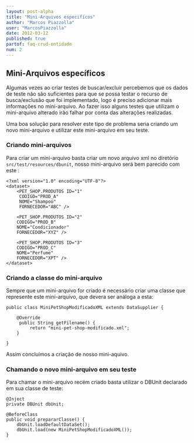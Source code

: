 ```yaml
---
layout: post-alpha
title: "Mini-Arquivos especifícos"
author: "Marcos Piazzolla"
user: "MarcosPiazzolla"
date: 2012-03-12
published: true 
partof: faq-crud-entidade
num: 2
---
```


## Mini-Arquivos específicos

Algumas vezes ao criar testes de buscar/excluir percebemos que os dados de teste não são suficientes
para que se possa testar o recurso de busca/exclusão que foi implementado, logo é preciso adicionar
mais informações no mini-arquivo. Ao fazer isso alguns testes que utilizam o mini-arquivo alterado
irão falhar por conta das alterações realizadas.

 Uma boa solução para resolver este tipo de problema seria criando um novo mini-arquivo e utilizar 
este mini-arquivo em seu teste.

### Criando mini-arquivos

Para criar um mini-arquivo basta criar um novo arquivo xml no diretório `src/test/resources/dbunit`, 
nosso mini-arquivo será bem parecido com este :

	<?xml version="1.0" encoding="UTF-8"?>
	<dataset>
		<PET_SHOP.PRODUTOS ID="1"
		 CODIGO="PROD_A" 
		 NOME="Shampoo" 
		 FORNECEDOR="ABC" />
		 
		<PET_SHOP.PRODUTOS ID="2" 
		CODIGO="PROD_B" 
		NOME="Condicionador" 
		FORNECEDOR="XYZ" />
		
		<PET_SHOP.PRODUTOS ID="3" 
		CODIGO="PROD_C" 
		NOME="Perfume" 
		FORNECEDOR="XPT" />
	</dataset>

### Criando a classe do mini-arquivo

Sempre que um mini-arquivo for criado é necessário criar uma classe que represente este 
mini-arquivo, que devera ser análoga a esta:

    public class MiniPetShopModificadoXML extends DataSupplier {

        @Override
         public String getFilename() {
             return "mini-pet-shop-modificado.xml";
        }

    }
    
Assim concluímos a criação de nosso mini-aquivo.

### Chamando o novo mini-arquivo em seu teste

Para chamar o mini-arquivo recém criado basta utilizar o DBUnit declarado em sua classe de teste:

    @Inject
    private DBUnit dbUnit;

    @BeforeClass
    public void prepararClasse() {
        dbUnit.loadDefaultDataSet();
        dbUnit.load(new MiniPetShopModificadoXML());
    }
		